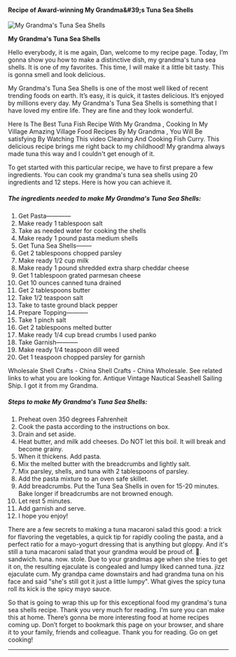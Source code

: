             

#### Recipe of Award-winning My Grandma&amp;#39;s Tuna Sea Shells

![My Grandma's Tuna Sea Shells](https://img-global.cpcdn.com/recipes/c32d011b89167833/751x532cq70/my-grandmas-tuna-sea-shells-recipe-main-photo.jpg)

**My Grandma's Tuna Sea Shells**

Hello everybody, it is me again, Dan, welcome to my recipe page. Today, I’m gonna show you how to make a distinctive dish, my grandma's tuna sea shells. It is one of my favorites. This time, I will make it a little bit tasty. This is gonna smell and look delicious.

My Grandma's Tuna Sea Shells is one of the most well liked of recent trending foods on earth. It’s easy, it is quick, it tastes delicious. It’s enjoyed by millions every day. My Grandma's Tuna Sea Shells is something that I have loved my entire life. They are fine and they look wonderful.

Here Is The Best Tuna Fish Recipe With My Grandma , Cooking In My Village Amazing Village Food Recipes By My Grandma , You Will Be satisfying By Watching This video Cleaning And Cooking Fish Curry. This delicious recipe brings me right back to my childhood! My grandma always made tuna this way and I couldn't get enough of it.

To get started with this particular recipe, we have to first prepare a few ingredients. You can cook my grandma's tuna sea shells using 20 ingredients and 12 steps. Here is how you can achieve it.

##### The ingredients needed to make My Grandma's Tuna Sea Shells:

1.  Get Pasta————
2.  Make ready 1 tablespoon salt
3.  Take as needed water for cooking the shells
4.  Make ready 1 pound pasta medium shells
5.  Get Tuna Sea Shells——–
6.  Get 2 tablespoons chopped parsley
7.  Make ready 1/2 cup milk
8.  Make ready 1 pound shredded extra sharp cheddar cheese
9.  Get 1 tablespoon grated parmesan cheese
10.  Get 10 ounces canned tuna drained
11.  Get 2 tablespoons butter
12.  Take 1/2 teaspoon salt
13.  Take to taste ground black pepper
14.  Prepare Topping———–
15.  Take 1 pinch salt
16.  Get 2 tablespoons melted butter
17.  Make ready 1/4 cup bread crumbs I used panko
18.  Take Garnish———–
19.  Make ready 1/4 teaspoon dill weed
20.  Get 1 teaspoon chopped parsley for garnish

Wholesale Shell Crafts - China Shell Crafts - China Wholesale. See related links to what you are looking for. Antique Vintage Nautical Seashell Sailing Ship. I got it from my Grandma.

##### Steps to make My Grandma's Tuna Sea Shells:

1.  Preheat oven 350 degrees Fahrenheit
2.  Cook the pasta according to the instructions on box.
3.  Drain and set aside.
4.  Heat butter, and milk add cheeses. Do NOT let this boil. It will break and become grainy.
5.  When it thickens. Add pasta.
6.  Mix the melted butter with the breadcrumbs and lightly salt.
7.  Mix parsley, shells, and tuna with 2 tablespoons of parsley.
8.  Add the pasta mixture to an oven safe skillet.
9.  Add breadcrumbs. Put the Tuna Sea Shells in oven for 15-20 minutes. Bake longer if breadcrumbs are not browned enough.
10.  Let rest 5 minutes.
11.  Add garnish and serve.
12.  I hope you enjoy!

There are a few secrets to making a tuna macaroni salad this good: a trick for flavoring the vegetables, a quick tip for rapidly cooling the pasta, and a perfect ratio for a mayo-yogurt dressing that is anything but gloppy. And it's still a tuna macaroni salad that your grandma would be proud of. 🤖. sandwich. tuna. now. stole. Due to your grandmas age when she tries to get it on, the resulting ejaculate is congealed and lumpy liked canned tuna. jizz ejaculate cum. My grandpa came downstairs and had grandma tuna on his face and said "she's still got it just a little lumpy". What gives the spicy tuna roll its kick is the spicy mayo sauce.

So that is going to wrap this up for this exceptional food my grandma's tuna sea shells recipe. Thank you very much for reading. I’m sure you can make this at home. There’s gonna be more interesting food at home recipes coming up. Don’t forget to bookmark this page on your browser, and share it to your family, friends and colleague. Thank you for reading. Go on get cooking!

* * *